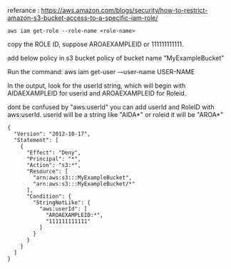 referance : https://aws.amazon.com/blogs/security/how-to-restrict-amazon-s3-bucket-access-to-a-specific-iam-role/
```
aws iam get-role --role-name <role-name>
```

copy the ROLE ID, suppose AROAEXAMPLEID or 111111111111.

add below policy in s3 bucket policy of bucket name "MyExampleBucket"

Run the command: aws iam get-user -–user-name USER-NAME

In the output, look for the userId string, which will begin with AIDAEXAMPLEID for userid and AROAEXAMPLEID for Roleid.

dont be confused by "aws:userId" you can add userId and RoleID with aws:userId. userid will be a string like "AIDA*" or roleid it will be "AROA*"

```
{
  "Version": "2012-10-17",
  "Statement": [
    {
      "Effect": "Deny",
      "Principal": "*",
      "Action": "s3:*",
      "Resource": [
        "arn:aws:s3:::MyExampleBucket",
        "arn:aws:s3:::MyExampleBucket/*"
      ],
      "Condition": {
        "StringNotLike": {
          "aws:userId": [
            "AROAEXAMPLEID:*",
            "111111111111"
          ]
        }
      }
    }
  ]
}
```
